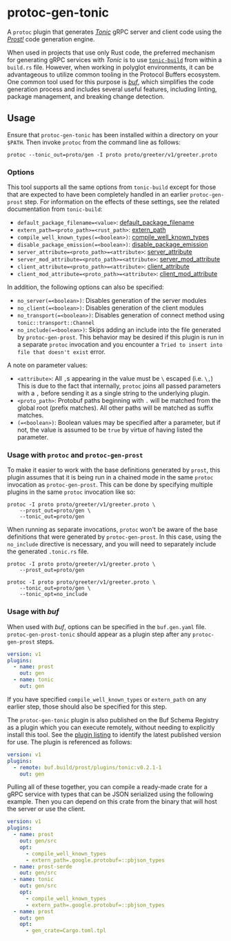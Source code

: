 # protoc-gen-tonic

A `protoc` plugin that generates _[Tonic]_ gRPC server and client code using
the _[Prost!]_ code generation engine.

[Tonic]: https://github.com/hyperium/tonic
[Prost!]: https://github.com/tokio-rs/prost

When used in projects that use only Rust code, the preferred mechanism for
generating gRPC services with _Tonic_ is to use [`tonic-build`] from
within a `build.rs` file. However, when working in polyglot environments,
it can be advantageous to utilize common tooling in the Protocol Buffers
ecosystem. One common tool used for this purpose is _[buf]_, which simplifies
the code generation process and includes several useful features, including
linting, package management, and breaking change detection.

[`tonic-build`]: https://docs.rs/tonic-build
[buf]: https://buf.build

## Usage

Ensure that `protoc-gen-tonic` has been installed within a directory on your
`$PATH`. Then invoke `protoc` from the command line as follows:

```shell
protoc --tonic_out=proto/gen -I proto proto/greeter/v1/greeter.proto
```

### Options

This tool supports all the same options from `tonic-build` except for those
that are expected to have been completely handled in an earlier
`protoc-gen-prost` step. For information on the effects of these settings,
see the related documentation from `tonic-build`:

* `default_package_filename=<value>`: [default_package_filename](https://docs.rs/prost-build/latest/prost_build/struct.Config.html#method.default_package_filename)
* `extern_path=<proto_path>=<rust_path>`:  [extern_path](https://docs.rs/prost-build/latest/prost_build/struct.Config.html#method.extern_path)
* `compile_well_known_types(=<boolean>)`: [compile_well_known_types](https://docs.rs/prost-build/latest/prost_build/struct.Config.html#method.compile_well_known_types)
* `disable_package_emission(=<boolean>)`: [disable_package_emission](https://docs.rs/tonic-build/latest/tonic_build/struct.Builder.html#method.disable_package_emission)
* `server_attribute=<proto_path>=<attribute>`: [server_attribute](https://docs.rs/tonic-build/latest/tonic_build/struct.Builder.html#method.server_attribute)
* `server_mod_attribute=<proto_path>=<attribute>`: [server_mod_attribute](https://docs.rs/tonic-build/latest/tonic_build/struct.Builder.html#method.server_mod_attribute)
* `client_attribute=<proto_path>=<attribute>`: [client_attribute](https://docs.rs/tonic-build/latest/tonic_build/struct.Builder.html#method.client_attribute)
* `client_mod_attribute=<proto_path>=<attribute>`: [client_mod_attribute](https://docs.rs/tonic-build/latest/tonic_build/struct.Builder.html#method.client_mod_attribute)

In addition, the following options can also be specified:

* `no_server(=<boolean>)`: Disables generation of the server modules
* `no_client(=<boolean>)`: Disables generation of the client modules
* `no_transport(=<boolean>)`: Disables generation of connect method using `tonic::transport::Channel`
* `no_include(=<boolean>)`:  Skips adding an include into the file generated
  by `protoc-gen-prost`. This behavior may be desired if this plugin is run
  in a separate `protoc` invocation and you encounter a `Tried to insert into
  file that doesn't exist` error.

A note on parameter values:

* `<attribute>`: All `,`s appearing in the value must be `\` escaped
  (i.e. `\,`) This is due to the fact that internally, `protoc` joins all
  passed parameters with a `,` before sending it as a single string to the
  underlying plugin.
* `<proto_path>`: Protobuf paths beginning with `.` will be matched from the
  global root (prefix matches). All other paths will be matched as suffix
  matches.
* `(=<boolean>)`: Boolean values may be specified after a parameter, but if
  not, the value is assumed to be `true` by virtue of having listed the
  parameter.

### Usage with `protoc` and `protoc-gen-prost`

To make it easier to work with the base definitions generated by `prost`,
this plugin assumes that it is being run in a chained mode in the same
`protoc` invocation as `protoc-gen-prost`. This can be done by specifying
multiple plugins in the same `protoc` invocation like so:

```shell
protoc -I proto proto/greeter/v1/greeter.proto \
    --prost_out=proto/gen \
    --tonic_out=proto/gen
```

When running as separate invocations, `protoc` won't be aware of the
base definitions that were generated by `protoc-gen-prost`. In this case,
using the `no_include` directive is necessary, and you will need to
separately include the generated `.tonic.rs` file.

```shell
protoc -I proto proto/greeter/v1/greeter.proto \
    --prost_out=proto/gen

protoc -I proto proto/greeter/v1/greeter.proto \
    --tonic_out=proto/gen \
    --tonic_opt=no_include
```

### Usage with _buf_

When used with _buf_, options can be specified in the `buf.gen.yaml` file.
`protoc-gen-prost-tonic` should appear as a plugin step after any
`protoc-gen-prost` steps.

```yaml
version: v1
plugins:
  - name: prost
    out: gen
  - name: tonic
    out: gen
```

If you have specified `compile_well_known_types` or `extern_path` on any
earlier step, those should also be specified for this step.

The `protoc-gen-tonic` plugin is also published on the Buf Schema Registry as
a plugin which you can execute remotely, without needing to explicitly install
this tool. See the [plugin listing][1] to identify the latest published version
for use. The plugin is referenced as follows:

[1]: https://buf.build/prost/plugins/tonic

```yaml
version: v1
plugins:
  - remote: buf.build/prost/plugins/tonic:v0.2.1-1
    out: gen
```

Pulling all of these together, you can compile a ready-made crate for a gRPC
service with types that can be JSON serialized using the following example.
Then you can depend on this crate from the binary that will host the server
or use the client.

```yaml
version: v1
plugins:
  - name: prost
    out: gen/src
    opt:
      - compile_well_known_types
      - extern_path=.google.protobuf=::pbjson_types
  - name: prost-serde
    out: gen/src
  - name: tonic
    out: gen/src
    opt:
      - compile_well_known_types
      - extern_path=.google.protobuf=::pbjson_types
  - name: prost
    out: gen
    opt:
      - gen_crate=Cargo.toml.tpl
```
